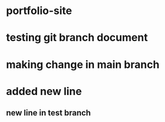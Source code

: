 # portfolio-site

# testing git branch document

# making change in main branch

# added new line

## new line in test branch